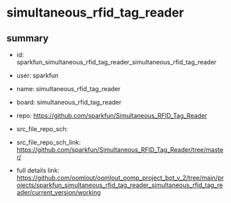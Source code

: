 # simultaneous_rfid_tag_reader
 
## summary 
* id: sparkfun_simultaneous_rfid_tag_reader_simultaneous_rfid_tag_reader
* user: sparkfun
* name: simultaneous_rfid_tag_reader
* board: simultaneous_rfid_tag_reader
* repo: https://github.com/sparkfun/Simultaneous_RFID_Tag_Reader



* src_file_repo_sch: 
* src_file_repo_sch_link: https://github.com/sparkfun/Simultaneous_RFID_Tag_Reader/tree/master/
* full details link: https://github.com/oomlout/oomlout_oomp_project_bot_v_2/tree/main/projects/sparkfun_simultaneous_rfid_tag_reader_simultaneous_rfid_tag_reader/current_version/working  







